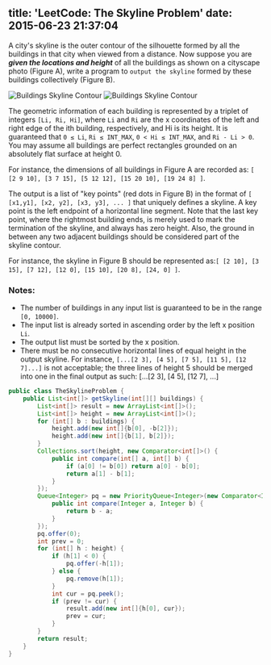 title: 'LeetCode: The Skyline Problem'
date: 2015-06-23 21:37:04
---
 A city's skyline is the outer contour of the silhouette formed by all the buildings in that city when viewed from a distance. Now suppose you are ***given the locations and height*** of all the buildings as shown on a cityscape photo (Figure A), write a program to `output the skyline` formed by these buildings collectively (Figure B).

![Buildings  Skyline Contour](/img/leetcode/skyline1.jpg)
![Buildings  Skyline Contour](/img/leetcode/skyline2.jpg)

The geometric information of each building is represented by a triplet of integers `[Li, Ri, Hi]`, where `Li` and `Ri` are the x coordinates of the left and right edge of the ith building, respectively, and Hi is its height. It is guaranteed that `0 ≤ Li`, `Ri ≤ INT_MAX`, `0 < Hi ≤ INT_MAX`, and `Ri - Li > 0`. You may assume all buildings are perfect rectangles grounded on an absolutely flat surface at height 0.

For instance, the dimensions of all buildings in Figure A are recorded as: `[ [2 9 10], [3 7 15], [5 12 12], [15 20 10], [19 24 8] ]`.

The output is a list of "key points" (red dots in Figure B) in the format of `[ [x1,y1], [x2, y2], [x3, y3], ... ]` that uniquely defines a skyline. A key point is the left endpoint of a horizontal line segment. Note that the last key point, where the rightmost building ends, is merely used to mark the termination of the skyline, and always has zero height. Also, the ground in between any two adjacent buildings should be considered part of the skyline contour.

For instance, the skyline in Figure B should be represented as:`[ [2 10], [3 15], [7 12], [12 0], [15 10], [20 8], [24, 0] ]`.

### Notes:
* The number of buildings in any input list is guaranteed to be in the range `[0, 10000]`.
* The input list is already sorted in ascending order by the left x position `Li`.
* The output list must be sorted by the x position.
* There must be no consecutive horizontal lines of equal height in the output skyline. For instance, `[...[2 3], [4 5], [7 5], [11 5], [12 7]...]` is not acceptable; the three lines of height 5 should be merged into one in the final output as such: [...[2 3], [4 5], [12 7], ...]

```java
public class TheSkylineProblem {
    public List<int[]> getSkyline(int[][] buildings) {
        List<int[]> result = new ArrayList<int[]>();
        List<int[]> height = new ArrayList<int[]>();
        for (int[] b : buildings) {
            height.add(new int[]{b[0], -b[2]});
            height.add(new int[]{b[1], b[2]});
        }
        Collections.sort(height, new Comparator<int[]>() {
            public int compare(int[] a, int[] b) {
                if (a[0] != b[0]) return a[0] - b[0];
                return a[1] - b[1];
            }
        });
        Queue<Integer> pq = new PriorityQueue<Integer>(new Comparator<Integer>() {
            public int compare(Integer a, Integer b) {
                return b - a;
            }
        });
        pq.offer(0);
        int prev = 0;
        for (int[] h : height) {
            if (h[1] < 0) {
                pq.offer(-h[1]);
            } else {
                pq.remove(h[1]);
            }
            int cur = pq.peek();
            if (prev != cur) {
                result.add(new int[]{h[0], cur});
                prev = cur;
            }
        }
        return result;
    }
}
```